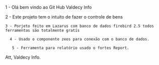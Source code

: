  1 - Olá bem vindo ao Git Hub Valdecy Info

  2 - Este projeto tem o intuito de fazer o controle de bens 

    3 - Porjeto feito em Lazarus com banco de dados firebird 2.5 todos ferramentas são totalmente gratís
     
      4 - Usado o componente zeos para conexão com o banco de dados.

       5 - Ferramenta para relatório usado o fortes Report.

Att, Valdecy Info.       
